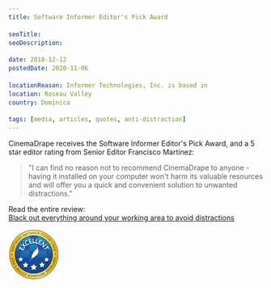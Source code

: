 ```yaml
---
title: Software Informer Editor's Pick Award

seoTitle:
seoDescription:

date: 2018-12-12
postedDate: 2020-11-06

locationReason: Informer Technologies, Inc. is based in
location: Roseau Valley
country: Dominica

tags: [media, articles, quotes, anti-distraction]
---
```


CinemaDrape receives the Software Informer Editor's Pick Award, and a 5 star editor rating from Senior Editor Francisco Martínez:

> "I can find no reason not to recommend CinemaDrape to anyone - having it installed on your computer won't harm its valuable resources and will offer you a quick and convenient solution to unwanted distractions."

Read the entire review:  
[Black out everything around your working area to avoid distractions](https://cinemadrape.software.informer.com)

<img src="/assets/images/posts/2018/12/12/software-informer-excellent-award.png" alt="Software Informer Editor's Pick Award" class="log-img-fluid log-mt-1" width="100">

<!--more-->

